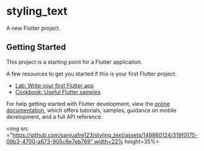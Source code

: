 # styling_text

A new Flutter project.

## Getting Started

This project is a starting point for a Flutter application.

A few resources to get you started if this is your first Flutter project:

- [Lab: Write your first Flutter app](https://docs.flutter.dev/get-started/codelab)
- [Cookbook: Useful Flutter samples](https://docs.flutter.dev/cookbook)

For help getting started with Flutter development, view the
[online documentation](https://docs.flutter.dev/), which offers tutorials,
samples, guidance on mobile development, and a full API reference.

<p>
  
<img src ="https://github.com/sanjuafre123/styling_text/assets/148860124/319f0175-09b3-4700-a673-905c6e7eb769",width=22% height=35%>

</p>
